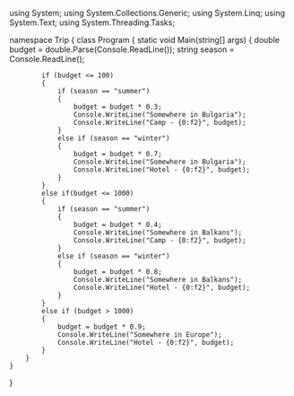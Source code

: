 using System;
using System.Collections.Generic;
using System.Linq;
using System.Text;
using System.Threading.Tasks;

namespace Trip
{
    class Program
    {
        static void Main(string[] args)
        {
            double budget = double.Parse(Console.ReadLine());
            string season = Console.ReadLine();

            if (budget <= 100)
            {
                if (season == "summer")
                {
                    budget = budget * 0.3;
                    Console.WriteLine("Somewhere in Bulgaria");
                    Console.WriteLine("Camp - {0:f2}", budget);
                }
                else if (season == "winter")
                {
                    budget = budget * 0.7;
                    Console.WriteLine("Somewhere in Bulgaria");
                    Console.WriteLine("Hotel - {0:f2}", budget);
                }
            }
            else if(budget <= 1000)
            {
                if (season == "summer")
                {
                    budget = budget * 0.4;
                    Console.WriteLine("Somewhere in Balkans");
                    Console.WriteLine("Camp - {0:f2}", budget);
                }
                else if (season == "winter")
                {
                    budget = budget * 0.8;
                    Console.WriteLine("Somewhere in Balkans");
                    Console.WriteLine("Hotel - {0:f2}", budget);
                }
            }
            else if (budget > 1000)
            {
                budget = budget * 0.9;
                Console.WriteLine("Somewhere in Europe");
                Console.WriteLine("Hotel - {0:f2}", budget);
            }
        }
    }
}
